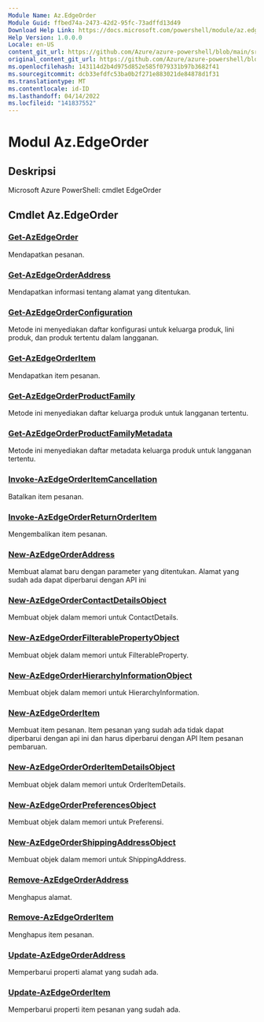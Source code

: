 ```yaml
---
Module Name: Az.EdgeOrder
Module Guid: ffbed74a-2473-42d2-95fc-73adffd13d49
Download Help Link: https://docs.microsoft.com/powershell/module/az.edgeorder
Help Version: 1.0.0.0
Locale: en-US
content_git_url: https://github.com/Azure/azure-powershell/blob/main/src/EdgeOrder/help/Az.EdgeOrder.md
original_content_git_url: https://github.com/Azure/azure-powershell/blob/main/src/EdgeOrder/help/Az.EdgeOrder.md
ms.openlocfilehash: 143114d2b4d975d852e585f079331b97b3682f41
ms.sourcegitcommit: dcb33efdfc53ba0b2f271e883021de84878d1f31
ms.translationtype: MT
ms.contentlocale: id-ID
ms.lasthandoff: 04/14/2022
ms.locfileid: "141837552"
---
```

# Modul Az.EdgeOrder
## Deskripsi
Microsoft Azure PowerShell: cmdlet EdgeOrder

## Cmdlet Az.EdgeOrder
### [Get-AzEdgeOrder](Get-AzEdgeOrder.md)
Mendapatkan pesanan.

### [Get-AzEdgeOrderAddress](Get-AzEdgeOrderAddress.md)
Mendapatkan informasi tentang alamat yang ditentukan.

### [Get-AzEdgeOrderConfiguration](Get-AzEdgeOrderConfiguration.md)
Metode ini menyediakan daftar konfigurasi untuk keluarga produk, lini produk, dan produk tertentu dalam langganan.

### [Get-AzEdgeOrderItem](Get-AzEdgeOrderItem.md)
Mendapatkan item pesanan.

### [Get-AzEdgeOrderProductFamily](Get-AzEdgeOrderProductFamily.md)
Metode ini menyediakan daftar keluarga produk untuk langganan tertentu.

### [Get-AzEdgeOrderProductFamilyMetadata](Get-AzEdgeOrderProductFamilyMetadata.md)
Metode ini menyediakan daftar metadata keluarga produk untuk langganan tertentu.

### [Invoke-AzEdgeOrderItemCancellation](Invoke-AzEdgeOrderItemCancellation.md)
Batalkan item pesanan.

### [Invoke-AzEdgeOrderReturnOrderItem](Invoke-AzEdgeOrderReturnOrderItem.md)
Mengembalikan item pesanan.

### [New-AzEdgeOrderAddress](New-AzEdgeOrderAddress.md)
Membuat alamat baru dengan parameter yang ditentukan.
Alamat yang sudah ada dapat diperbarui dengan API ini

### [New-AzEdgeOrderContactDetailsObject](New-AzEdgeOrderContactDetailsObject.md)
Membuat objek dalam memori untuk ContactDetails.

### [New-AzEdgeOrderFilterablePropertyObject](New-AzEdgeOrderFilterablePropertyObject.md)
Membuat objek dalam memori untuk FilterableProperty.

### [New-AzEdgeOrderHierarchyInformationObject](New-AzEdgeOrderHierarchyInformationObject.md)
Membuat objek dalam memori untuk HierarchyInformation.

### [New-AzEdgeOrderItem](New-AzEdgeOrderItem.md)
Membuat item pesanan.
Item pesanan yang sudah ada tidak dapat diperbarui dengan api ini dan harus diperbarui dengan API Item pesanan pembaruan.

### [New-AzEdgeOrderOrderItemDetailsObject](New-AzEdgeOrderOrderItemDetailsObject.md)
Membuat objek dalam memori untuk OrderItemDetails.

### [New-AzEdgeOrderPreferencesObject](New-AzEdgeOrderPreferencesObject.md)
Membuat objek dalam memori untuk Preferensi.

### [New-AzEdgeOrderShippingAddressObject](New-AzEdgeOrderShippingAddressObject.md)
Membuat objek dalam memori untuk ShippingAddress.

### [Remove-AzEdgeOrderAddress](Remove-AzEdgeOrderAddress.md)
Menghapus alamat.

### [Remove-AzEdgeOrderItem](Remove-AzEdgeOrderItem.md)
Menghapus item pesanan.

### [Update-AzEdgeOrderAddress](Update-AzEdgeOrderAddress.md)
Memperbarui properti alamat yang sudah ada.

### [Update-AzEdgeOrderItem](Update-AzEdgeOrderItem.md)
Memperbarui properti item pesanan yang sudah ada.

